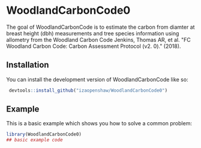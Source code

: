 
# WoodlandCarbonCode0

<!-- badges: start -->
<!-- badges: end -->

The goal of WoodlandCarbonCode is to estimate the carbon from diamter at breast height (dbh) measurements and tree species information using allometry from the Woodland Carbon Code Jenkins, Thomas AR, et al. "FC Woodland Carbon Code: Carbon Assessment Protocol (v2. 0)." (2018).


## Installation

You can install the development version of WoodlandCarbonCode like so:

``` r
 devtools::install_github("izaopenshaw/WoodlandCarbonCode0")
```

## Example

This is a basic example which shows you how to solve a common problem:

``` r
library(WoodlandCarbonCode0)
## basic example code
```

